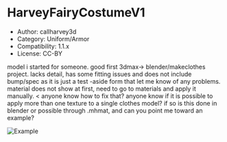 # HarveyFairyCostumeV1

* Author: callharvey3d
* Category: Uniform/Armor
* Compatibility: 1.1.x
* License: CC-BY

model i started for someone.   good first 3dmax-> blender/makeclothes project.  lacks detail, has some fitting issues and does not include bump/spec as it is just a test -aside form that let me know of any problems.
material does not show at first, need to go to materials and apply it manually.  < anyone know how to fix that?  anyone know if it is possible to apply more than one texture to a single clothes model?  if so is this done in blender or possible through .mhmat,  and can you point me toward an example?

![Example](tink.jpg)

